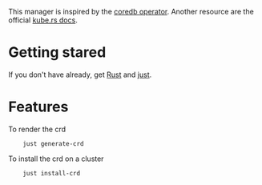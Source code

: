 This manager is inspired by the [coredb operator](https://github.com/CoreDB-io/coredb/tree/main/coredb-operator).
Another resource are the official [kube.rs docs](https://kube.rs/controllers/intro/).

# Getting stared
If you don't have already, get [Rust](https://forge.rust-lang.org/infra/other-installation-methods.html#other-ways-to-install-rustup) and [just](https://github.com/casey/just#packages).

# Features
To render the crd 

```
    just generate-crd
```

To install the crd on a cluster

```
    just install-crd
```

